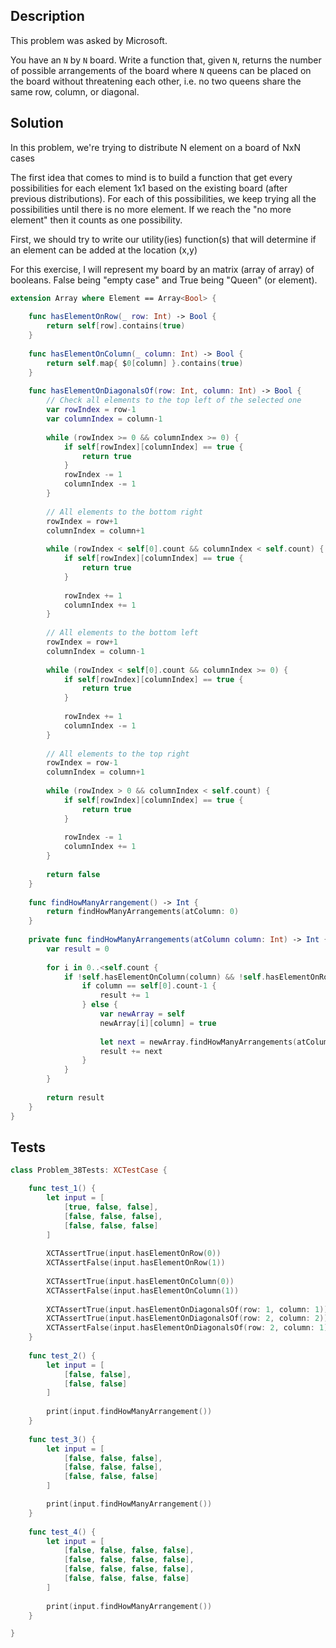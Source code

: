 ## Description

This problem was asked by Microsoft.

You have an `N` by `N` board. Write a function that, given `N`, returns the number of possible arrangements of the board where `N` queens can be placed on the board without threatening each other, i.e. no two queens share the same row, column, or diagonal.

## Solution

In this problem, we're trying to distribute N element on a board of NxN cases
 
The first idea that comes to mind is to build a function that get every possibilities for each element 1x1 based on the existing board (after previous distributions). For each of this possibilities, we keep trying all the possibilities until there is no more element. If we reach the "no more element" then it counts as one possibility.

First, we should try to write our utility(ies) function(s) that will determine if an element can be added at the location (x,y)

For this exercise, I will represent my board by an matrix (array of array) of booleans. False being "empty case" and True being "Queen" (or element).

```swift
extension Array where Element == Array<Bool> {
    
    func hasElementOnRow(_ row: Int) -> Bool {
        return self[row].contains(true)
    }
    
    func hasElementOnColumn(_ column: Int) -> Bool {
        return self.map{ $0[column] }.contains(true)
    }
    
    func hasElementOnDiagonalsOf(row: Int, column: Int) -> Bool {
        // Check all elements to the top left of the selected one
        var rowIndex = row-1
        var columnIndex = column-1
        
        while (rowIndex >= 0 && columnIndex >= 0) {
            if self[rowIndex][columnIndex] == true {
                return true
            }
            rowIndex -= 1
            columnIndex -= 1
        }
        
        // All elements to the bottom right
        rowIndex = row+1
        columnIndex = column+1
        
        while (rowIndex < self[0].count && columnIndex < self.count) {
            if self[rowIndex][columnIndex] == true {
                return true
            }
            
            rowIndex += 1
            columnIndex += 1
        }
        
        // All elements to the bottom left
        rowIndex = row+1
        columnIndex = column-1
        
        while (rowIndex < self[0].count && columnIndex >= 0) {
            if self[rowIndex][columnIndex] == true {
                return true
            }
            
            rowIndex += 1
            columnIndex -= 1
        }
        
        // All elements to the top right
        rowIndex = row-1
        columnIndex = column+1
        
        while (rowIndex > 0 && columnIndex < self.count) {
            if self[rowIndex][columnIndex] == true {
                return true
            }
            
            rowIndex -= 1
            columnIndex += 1
        }
        
        return false
    }
    
    func findHowManyArrangement() -> Int {
        return findHowManyArrangements(atColumn: 0)
    }
    
    private func findHowManyArrangements(atColumn column: Int) -> Int {
        var result = 0
        
        for i in 0..<self.count {
            if !self.hasElementOnColumn(column) && !self.hasElementOnRow(i) && !self.hasElementOnDiagonalsOf(row: i, column: column) {
                if column == self[0].count-1 {
                    result += 1
                } else {
                    var newArray = self
                    newArray[i][column] = true
                    
                    let next = newArray.findHowManyArrangements(atColumn: column+1)
                    result += next
                }
            }
        }
        
        return result
    }
}
```

## Tests

```swift
class Problem_38Tests: XCTestCase {

    func test_1() {
        let input = [
            [true, false, false],
            [false, false, false],
            [false, false, false]
        ]
        
        XCTAssertTrue(input.hasElementOnRow(0))
        XCTAssertFalse(input.hasElementOnRow(1))
        
        XCTAssertTrue(input.hasElementOnColumn(0))
        XCTAssertFalse(input.hasElementOnColumn(1))
        
        XCTAssertTrue(input.hasElementOnDiagonalsOf(row: 1, column: 1))
        XCTAssertTrue(input.hasElementOnDiagonalsOf(row: 2, column: 2))
        XCTAssertFalse(input.hasElementOnDiagonalsOf(row: 2, column: 1))
    }
    
    func test_2() {
        let input = [
            [false, false],
            [false, false]
        ]
        
        print(input.findHowManyArrangement())
    }
    
    func test_3() {
        let input = [
            [false, false, false],
            [false, false, false],
            [false, false, false]
        ]

        print(input.findHowManyArrangement())
    }
    
    func test_4() {
        let input = [
            [false, false, false, false],
            [false, false, false, false],
            [false, false, false, false],
            [false, false, false, false]
        ]
        
        print(input.findHowManyArrangement())
    }

}
```